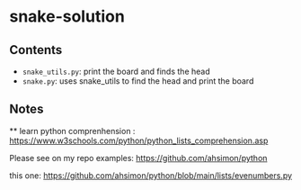 # snake-solution

## Contents

- `snake_utils.py`: print the board and finds the head
- `snake.py`: uses snake_utils to find the head and print the board


## Notes
** learn python comprenhension : https://www.w3schools.com/python/python_lists_comprehension.asp


Please see on my repo examples: https://github.com/ahsimon/python

this one: https://github.com/ahsimon/python/blob/main/lists/evenumbers.py
